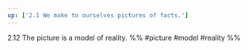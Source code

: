 ```yaml
---
up: ['2.1 We make to ourselves pictures of facts.']
---
```

2.12 The picture is a model of reality.
%%
#picture #model #reality %%